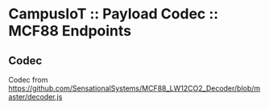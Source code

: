 # CampusIoT :: Payload Codec :: MCF88 Endpoints

## Codec

Codec from https://github.com/SensationalSystems/MCF88_LW12CO2_Decoder/blob/master/decoder.js
